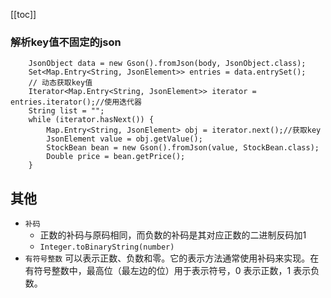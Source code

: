 [[toc]]
### 解析key值不固定的json
```
	JsonObject data = new Gson().fromJson(body, JsonObject.class);
	Set<Map.Entry<String, JsonElement>> entries = data.entrySet();
	// 动态获取key值
	Iterator<Map.Entry<String, JsonElement>> iterator = entries.iterator();//使用迭代器
	String list = "";
	while (iterator.hasNext()) {
		Map.Entry<String, JsonElement> obj = iterator.next();//获取key
		JsonElement value = obj.getValue();
		StockBean bean = new Gson().fromJson(value, StockBean.class);
		Double price = bean.getPrice();
	}
```

## 其他
- `补码`
	- 正数的补码与原码相同，而负数的补码是其对应正数的二进制反码加1
	- `Integer.toBinaryString(number)`
- `有符号整数` 可以表示正数、负数和零。它的表示方法通常使用补码来实现。在有符号整数中，最高位（最左边的位）用于表示符号，0 表示正数，1 表示负数。
